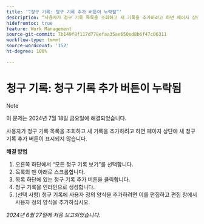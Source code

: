 ```yaml
---
title: '“청구 기록: 청구 기록 추가 버튼이 누락됨”'
description: “사용자가 청구 기록 목록을 조회하고 새 기록을 추가하려고 하면 페이지 상단에 새 청구 기록 추가 버튼이 표시되지 않습니다.”
hidefromtoc: true
feature: Work Management
source-git-commit: 7b149f8f117d778efaa35ae650ed8b6f47c06311
workflow-type: tm+mt
source-wordcount: '152'
ht-degree: 100%

---
```



# 청구 기록: 청구 기록 추가 버튼이 누락됨

>[!NOTE]
>
>이 문제는 2024년 7월 18일 금요일에 해결되었습니다.

사용자가 청구 기록 목록을 조회하고 새 기록을 추가하려고 하면 페이지 상단에 새 청구 기록 추가 버튼이 표시되지 않습니다.

**해결 방법**

1. 오른쪽 하단에서 “모든 청구 기록 보기”를 선택합니다.
1. 목록의 맨 아래로 스크롤합니다.
1. 목록 하단에 있는 청구 기록 추가 버튼을 클릭합니다.
1. 청구 기록을 인라인으로 생성합니다.
1. (선택 사항) 청구 기록에 사용자 정의 양식을 추가하려면 이를 편집하고 편집 창에서 사용자 정의 양식을 추가하십시오.

_2024년 6월 27일에 처음 보고되었습니다._
